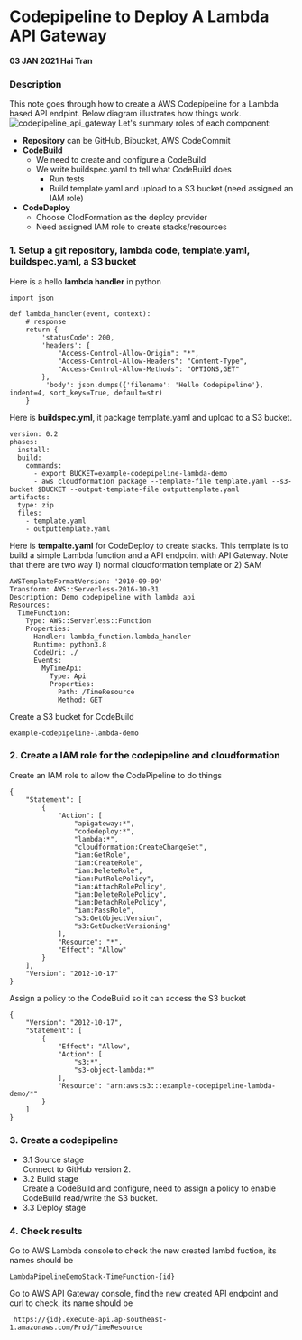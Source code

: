 # Codepipeline to Deploy A Lambda API Gateway 
**03 JAN 2021 Hai Tran**
### Description 
This note goes through how to create a AWS Codepipeline for a Lambda based API endpint. Below diagram illustrates how things work.</br>
![codepipeline_api_gateway](https://user-images.githubusercontent.com/20411077/147917263-f555608d-ef22-454b-9a62-1b76fc94218a.png)
Let's summary roles of each component: 
- **Repository** can be GitHub, Bibucket, AWS CodeCommit 
- **CodeBuild** 
  - We need to create and configure a CodeBuild 
  - We write buildspec.yaml to tell what CodeBuild does
    - Run tests 
    - Build template.yaml and upload to a S3 bucket (need assigned an IAM role)
- **CodeDeploy** 
    - Choose ClodFormation as the deploy provider 
    - Need assigned IAM role to create stacks/resources 

### 1. Setup a git repository, lambda code, template.yaml, buildspec.yaml, a S3 bucket 
Here is a hello **lambda handler** in python 
```
import json

def lambda_handler(event, context):
    # response 
    return {
        'statusCode': 200,
        'headers': {
            "Access-Control-Allow-Origin": "*",
            "Access-Control-Allow-Headers": "Content-Type",
            "Access-Control-Allow-Methods": "OPTIONS,GET"
        },
         'body': json.dumps({'filename': 'Hello Codepipeline'},  indent=4, sort_keys=True, default=str)
    }

```
Here is **buildspec.yml**, it package template.yaml and upload to a S3 bucket. 
```
version: 0.2
phases:
  install:
  build:
    commands:
      - export BUCKET=example-codepipeline-lambda-demo
      - aws cloudformation package --template-file template.yaml --s3-bucket $BUCKET --output-template-file outputtemplate.yaml
artifacts:
  type: zip
  files:
    - template.yaml
    - outputtemplate.yaml
```
Here is **tempalte.yaml** for CodeDeploy to create stacks. This template is to build a simple Lambda function and a API endpoint with API Gateway. Note that there are two way 1) normal cloudformation template or 2) SAM 
```
AWSTemplateFormatVersion: '2010-09-09'
Transform: AWS::Serverless-2016-10-31
Description: Demo codepipeline with lambda api 
Resources:
  TimeFunction:
    Type: AWS::Serverless::Function
    Properties:
      Handler: lambda_function.lambda_handler
      Runtime: python3.8
      CodeUri: ./
      Events:
        MyTimeApi:
          Type: Api
          Properties:
            Path: /TimeResource
            Method: GET

```
Create a S3 bucket for CodeBuild 
```
example-codepipeline-lambda-demo
```
### 2. Create a IAM role for the codepipeline and cloudformation 
Create an IAM role to allow the CodePipeline to do things 
```
{
    "Statement": [
        {
            "Action": [
                "apigateway:*",
                "codedeploy:*",
                "lambda:*",
                "cloudformation:CreateChangeSet",
                "iam:GetRole",
                "iam:CreateRole",
                "iam:DeleteRole",
                "iam:PutRolePolicy",
                "iam:AttachRolePolicy",
                "iam:DeleteRolePolicy",
                "iam:DetachRolePolicy",
                "iam:PassRole",
                "s3:GetObjectVersion",
                "s3:GetBucketVersioning"
            ],
            "Resource": "*",
            "Effect": "Allow"
        }
    ],
    "Version": "2012-10-17"
}
```
Assign a policy to the CodeBuild so it can access the S3 bucket 
```
{
    "Version": "2012-10-17",
    "Statement": [
        {
            "Effect": "Allow",
            "Action": [
                "s3:*",
                "s3-object-lambda:*"
            ],
            "Resource": "arn:aws:s3:::example-codepipeline-lambda-demo/*"
        }
    ]
}
```
### 3. Create a codepipeline 
- 3.1 Source stage </br>
Connect to GitHub version 2. 
- 3.2 Build stage </br>
Create a CodeBuild and configure, need to assign a policy to enable CodeBuild read/write the S3 bucket. 
- 3.3 Deploy stage </br>

### 4. Check results 
Go to AWS Lambda console to check the new created lambd fuction, its names should be 
```
LambdaPipelineDemoStack-TimeFunction-{id}
```
Go to AWS API Gateway console, find the new created API endpoint and curl to check, its name should be 
```
 https://{id}.execute-api.ap-southeast-1.amazonaws.com/Prod/TimeResource
``` 


